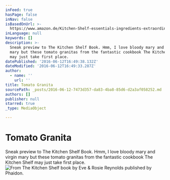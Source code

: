 ```yaml
---
inFeed: true
hasPage: false
inNav: false
isBasedOnUrl: >-
  https://www.amazon.de/Kitchen-Shelf-essentials-ingredients-extraordinary/dp/0714871273?ie=UTF8&camp=1638&creative=19454&creativeASIN=0714871273&linkCode=as2&redirect=true&ref_=as_li_tl&tag=cookbook02-21
inLanguage: null
keywords: []
description: >-
  Sneak preview to The Kitchen Shelf Book. Hmm, I love bloody mary and virgin
  mary but these tomato granitas from the fantastic cookbook The Kitchen Shelf
  may just take first place.
datePublished: '2016-06-12T16:49:38.132Z'
dateModified: '2016-06-12T16:49:33.287Z'
author:
  - name: ''
    url: ''
title: Tomato Granita
sourcePath: _posts/2016-06-12-7473d357-da83-4ba8-85d6-d2a3af058252.md
authors: []
publisher: null
starred: true
_type: MediaObject

---
```

# Tomato Granita

Sneak preview to The Kitchen Shelf Book. Hmm, I love bloody mary and virgin mary but these tomato granitas from the fantastic cookbook The Kitchen Shelf may just take first place.
![From The Kitchen Shelf book by Eve & Rosie Reynolds published by Phaidon.](https://s3-us-west-2.amazonaws.com/the-grid-img/p/cd207362cf7a54629925df2a86979bb536c2964e.jpg)